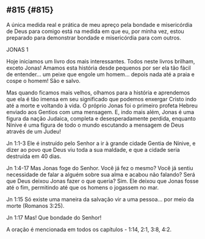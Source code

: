 ## #815 {#815}

A única medida real e prática de meu apreço pela bondade e misericórdia de Deus para comigo está na medida em que eu, por minha vez, estou preparado para demonstrar bondade e misericórdia para com outros.

JONAS 1

Hoje iniciamos um livro dos mais interessantes. Todos neste livros brilham, exceto Jonas! Amamos esta história desde pequenos por ser ela tão fácil de entender... um peixe que engole um homem... depois nada até a praia e cospe o homem! São e salvo.

Mas quando ficamos mais velhos, olhamos para a história e aprendemos que ela é tão imensa em seu significado que podemos enxergar Cristo indo até a morte e voltando à vida. O próprio Jonas foi o primeiro profeta Hebreu enviado aos Gentios com uma mensagem. E, indo mais além, Jonas é uma figura da nação Judaica, completa e desesperadamente perdida, enquanto Nínive é uma figura de todo o mundo escutando a mensagem de Deus através de um Judeu!

Jn 1:1-3 Ele é instruído pelo Senhor a ir à grande cidade Gentia de Nínive, e dizer ao povo que Deus viu toda a sua maldade, e que a cidade seria destruída em 40 dias.

Jn 1:4-17 Mas Jonas foge do Senhor. Você já fez o mesmo? Você já sentiu necessidade de falar a alguém sobre sua alma e acabou não falando? Será que Deus deixou Jonas fazer o que queria? Sim. Ele deixou que Jonas fosse até o fim, permitindo até que os homens o jogassem no mar.

Jn 1:15 Só existe uma maneira da salvação vir a uma pessoa... por meio da morte (Romanos 3:25).

Jn 1:17 Mas! Que bondade do Senhor!

A oração é mencionada em todos os capítulos - 1:14, 2:1, 3:8, 4:2.